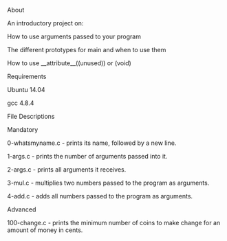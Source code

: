 About

An introductory project on:



How to use arguments passed to your program

The different prototypes for main and when to use them

How to use \_\_attribute\_\_((unused)) or (void)

Requirements

Ubuntu 14.04

gcc 4.8.4

File Descriptions

Mandatory

0-whatsmyname.c - prints its name, followed by a new line.



1-args.c - prints the number of arguments passed into it.



2-args.c - prints all arguments it receives.



3-mul.c - multiplies two numbers passed to the program as arguments.



4-add.c - adds all numbers passed to the program as arguments.



Advanced

100-change.c - prints the minimum number of coins to make change for an amount of money in cents.
